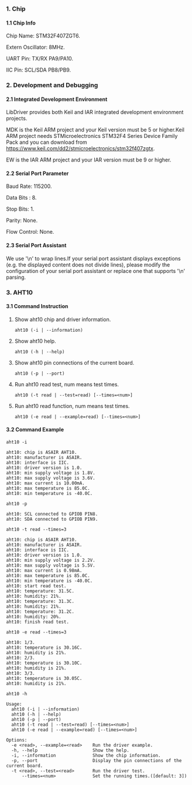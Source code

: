 ### 1. Chip

#### 1.1 Chip Info

Chip Name: STM32F407ZGT6.

Extern Oscillator: 8MHz.

UART Pin: TX/RX PA9/PA10.

IIC Pin: SCL/SDA PB8/PB9.

### 2. Development and Debugging

#### 2.1 Integrated Development Environment

LibDriver provides both Keil and IAR integrated development environment projects.

MDK is the Keil ARM project and your Keil version must be 5 or higher.Keil ARM project needs STMicroelectronics STM32F4 Series Device Family Pack and you can download from https://www.keil.com/dd2/stmicroelectronics/stm32f407zgtx.

EW is the IAR ARM project and your IAR version must be 9 or higher.

#### 2.2 Serial Port Parameter

Baud Rate: 115200.

Data Bits : 8.

Stop Bits: 1.

Parity: None.

Flow Control: None.

#### 2.3 Serial Port Assistant

We use '\n' to wrap lines.If your serial port assistant displays exceptions (e.g. the displayed content does not divide lines), please modify the configuration of your serial port assistant or replace one that supports '\n' parsing.

### 3. AHT10

#### 3.1 Command Instruction

1. Show aht10 chip and driver information.

   ```shell
   aht10 (-i | --information)
   ```

2. Show aht10 help.

   ```shell
   aht10 (-h | --help)
   ```

3. Show aht10 pin connections of the current board.

   ```shell
   aht10 (-p | --port)
   ```

4. Run aht10 read test, num means test times.

   ```shell
   aht10 (-t read | --test=read) [--times=<num>]
   ```

5. Run aht10 read function, num means test times.

   ```shell
   aht10 (-e read | --example=read) [--times=<num>]
   ```

#### 3.2 Command Example

```shell
aht10 -i

aht10: chip is ASAIR AHT10.
aht10: manufacturer is ASAIR.
aht10: interface is IIC.
aht10: driver version is 1.0.
aht10: min supply voltage is 1.8V.
aht10: max supply voltage is 3.6V.
aht10: max current is 10.00mA.
aht10: max temperature is 85.0C.
aht10: min temperature is -40.0C.
```

```shell
aht10 -p

aht10: SCL connected to GPIOB PIN8.
aht10: SDA connected to GPIOB PIN9.
```

```shell
aht10 -t read --times=3

aht10: chip is ASAIR AHT10.
aht10: manufacturer is ASAIR.
aht10: interface is IIC.
aht10: driver version is 1.0.
aht10: min supply voltage is 2.2V.
aht10: max supply voltage is 5.5V.
aht10: max current is 0.98mA.
aht10: max temperature is 85.0C.
aht10: min temperature is -40.0C.
aht10: start read test.
aht10: temperature: 31.5C.
aht10: humidity: 21%.
aht10: temperature: 31.3C.
aht10: humidity: 21%.
aht10: temperature: 31.2C.
aht10: humidity: 20%.
aht10: finish read test.
```

```shell
aht10 -e read --times=3

aht10: 1/3.
aht10: temperature is 30.16C.
aht10: humidity is 21%.
aht10: 2/3.
aht10: temperature is 30.10C.
aht10: humidity is 21%.
aht10: 3/3.
aht10: temperature is 30.05C.
aht10: humidity is 21%.
```

```shell
aht10 -h

Usage:
  aht10 (-i | --information)
  aht10 (-h | --help)
  aht10 (-p | --port)
  aht10 (-t read | --test=read) [--times=<num>]
  aht10 (-e read | --example=read) [--times=<num>]

Options:
  -e <read>, --example=<read>    Run the driver example.
  -h, --help                     Show the help.
  -i, --information              Show the chip information.
  -p, --port                     Display the pin connections of the current board.
  -t <read>, --test=<read>       Run the driver test.
      --times=<num>              Set the running times.([default: 3])
```

